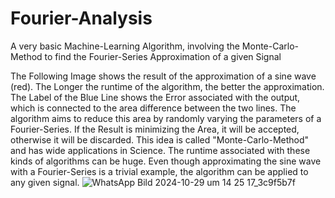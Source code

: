 # Fourier-Analysis

A very basic Machine-Learning Algorithm, involving the Monte-Carlo-Method to find the Fourier-Series Approximation of a given Signal

The Following Image shows the result of the approximation of a sine wave (red). The Longer the runtime of the algorithm, the better the approximation.
The Label of the Blue Line shows the Error associated with the output, which is connected to the area difference between the two lines. The algorithm aims to reduce this area by randomly varying the parameters of a Fourier-Series. 
If the Result is minimizing the Area, it will be accepted, otherwise it will be discarded. This idea is called "Monte-Carlo-Method" and has wide applications in Science. The runtime associated with these kinds of algorithms can be huge.
Even though approximating the sine wave with a Fourier-Series is a trivial example, the algorithm can be applied to any given signal.
![WhatsApp Bild 2024-10-29 um 14 25 17_3c9f5b7f](https://github.com/user-attachments/assets/42cd4e5b-5d3c-487d-9833-5a359f3a3aa7)
